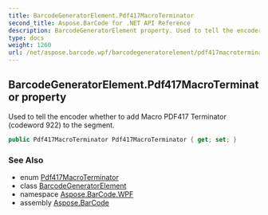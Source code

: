 ```yaml
---
title: BarcodeGeneratorElement.Pdf417MacroTerminator
second_title: Aspose.BarCode for .NET API Reference
description: BarcodeGeneratorElement property. Used to tell the encoder whether to add Macro PDF417 Terminator codeword 922 to the segment
type: docs
weight: 1260
url: /net/aspose.barcode.wpf/barcodegeneratorelement/pdf417macroterminator/
---
```

## BarcodeGeneratorElement.Pdf417MacroTerminator property

Used to tell the encoder whether to add Macro PDF417 Terminator (codeword 922) to the segment.

```csharp
public Pdf417MacroTerminator Pdf417MacroTerminator { get; set; }
```

### See Also

* enum [Pdf417MacroTerminator](../../../aspose.barcode.generation/pdf417macroterminator/)
* class [BarcodeGeneratorElement](../)
* namespace [Aspose.BarCode.WPF](../../../aspose.barcode.wpf/)
* assembly [Aspose.BarCode](../../../)


